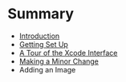 # Summary

* [Introduction](README.md)
* [Getting Set Up](chapter1.md)
* [A Tour of the Xcode Interface](a-tour-of-the-xcode-interface.md)
* [Making a Minor Change](making-a-minor-change.md)
* Adding an Image



